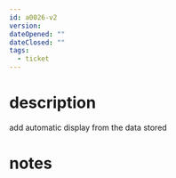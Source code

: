 ```yaml
---
id: a0026-v2
version: 
dateOpened: ""
dateClosed: ""
tags:
  - ticket
---
```

# description
add automatic display from the data stored 
# notes
